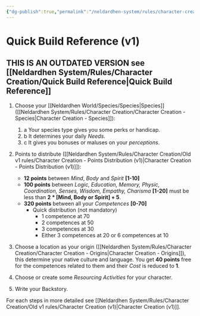 ```yaml
---
{"dg-publish":true,"permalink":"/neldardhen-system/rules/character-creation/old-v1-rules/quick-build-reference-v1/"}
---
```


# Quick Build Reference (v1)


## THIS IS AN OUTDATED VERSION see [[Neldardhen System/Rules/Character Creation/Quick Build Reference\|Quick Build Reference]]

1. Choose your [[Neldardhen World/Species/Species\|Species]] ([[Neldardhen System/Rules/Character Creation/Character Creation - Species\|Character Creation - Species]]):
    1. a Your species type gives you some perks or handicap.
    1. b It determines your daily _Needs_.
    1. c It gives you bonuses or maluses on your _perceptions_.

2. Points to distribute ([[Neldardhen System/Rules/Character Creation/Old v1 rules/Character Creation - Points Distribution (v1)\|Character Creation - Points Distribution (v1)]]):
    - **12 points** between _Mind_, _Body_ and _Spirit_ **[1-10]**
    - **100 points** between _Logic, Education, Memory, Physic, Coordination, Senses, Wisdom, Empathy, Charisma_ **[1-20]** must be less than **2 * [Mind, Body or Spirit] + 5**.
    - **320 points** between all your _Competences_ **[0-70]**
        - Quick distribution (not mandatory)
            - 1 competence at 70
            - 2 competences at 50
            - 3 competences at 30
            - Either 3 competences at 20 or 6 competences at 10
                
3. Choose a location as your origin ([[Neldardhen System/Rules/Character Creation/Character Creation - Origins\|Character Creation - Origins]]), this determine your native culture and language. You get **40 points** free for the competences related to them and their _Cost_ is reduced to **1**.
    
4. Choose or create some _Resourcing Activities_ for your character.
    
5. Write your Backstory.

For each steps in more detailed see [[Neldardhen System/Rules/Character Creation/Old v1 rules/Character Creation (v1)\|Character Creation (v1)]].
